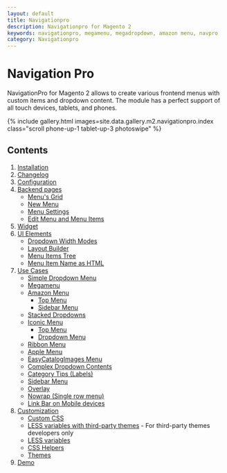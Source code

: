 ```yaml
---
layout: default
title: Navigationpro
description: Navigationpro for Magento 2
keywords: navigationpro, megamenu, megadropdown, amazon menu, navpro
category: Navigationpro
---
```


# Navigation Pro

NavigationPro for Magento 2 allows to create various frontend menus with
custom items and dropdown content. The module has a perfect support of all touch
devices, tablets, and phones.

{% include gallery.html images=site.data.gallery.m2.navigationpro.index class="scroll phone-up-1 tablet-up-3 photoswipe" %}

## Contents

 1. [Installation](/m2/extensions/navigationpro/installation/)
 2. [Changelog](/m2/extensions/navigationpro/changelog/)
 3. [Configuration](/m2/extensions/navigationpro/configuration/)
 4. [Backend pages](/m2/extensions/navigationpro/backend/)
    - [Menu's Grid](/m2/extensions/navigationpro/backend/menu-grid/)
    - [New Menu](/m2/extensions/navigationpro/backend/menu-new/)
    - [Menu Settings](/m2/extensions/navigationpro/backend/menu-settings/)
    - [Edit Menu and Menu Items](/m2/extensions/navigationpro/backend/menu-edit/)
 5. [Widget](/m2/extensions/navigationpro/widget/)
 6. [UI Elements](/m2/extensions/navigationpro/ui/)
    - [Dropdown Width Modes](/m2/extensions/navigationpro/ui/dropdown-width-modes/)
    - [Layout Builder](/m2/extensions/navigationpro/ui/dropdown-layout-builder/)
    - [Menu Items Tree](/m2/extensions/navigationpro/ui/menu-items-tree/)
    - [Menu Item Name as HTML](/m2/extensions/navigationpro/ui/menu-item-name-as-html/)
 7. [Use Cases](/m2/extensions/navigationpro/use-cases/)
    - [Simple Dropdown Menu](/m2/extensions/navigationpro/use-cases/simple-menu/)
    - [Megamenu](/m2/extensions/navigationpro/use-cases/megamenu/)
    - [Amazon Menu](/m2/extensions/navigationpro/use-cases/amazon-menu/)
      - [Top Menu](/m2/extensions/navigationpro/use-cases/amazon-menu/#top-menu)
      - [Sidebar Menu](/m2/extensions/navigationpro/use-cases/amazon-menu/#sidebar-menu)
    - [Stacked Dropdowns](/m2/extensions/navigationpro/use-cases/stacked-dropdowns/)
    - [Iconic Menu](/m2/extensions/navigationpro/use-cases/iconic-menu/)
       - [Top Menu](/m2/extensions/navigationpro/use-cases/iconic-menu/#top-menu)
       - [Dropdown Menu](/m2/extensions/navigationpro/use-cases/iconic-menu/#dropdown-menu)
    - [Ribbon Menu](/m2/extensions/navigationpro/use-cases/ribbon-menu/)
    - [Apple Menu](/m2/extensions/navigationpro/use-cases/apple-menu/)
    - [EasyCatalogImages Menu](/m2/extensions/navigationpro/use-cases/easycatalogimages-widget/)
    - [Complex Dropdown Contents](/m2/extensions/navigationpro/use-cases/complex-content/)
    - [Category Tips (Labels)](/m2/extensions/navigationpro/use-cases/category-tips/)
    - [Sidebar Menu](/m2/extensions/navigationpro/use-cases/sidebar-menu/)
    - [Overlay](/m2/extensions/navigationpro/use-cases/overlay/)
    - [Nowrap (Single row menu)](/m2/extensions/navigationpro/use-cases/nowrap/)
    - [Link Bar on Mobile devices](/m2/extensions/navigationpro/use-cases/link-bar/)
 8. [Customization](/m2/extensions/navigationpro/customization/)
    - [Custom CSS](/m2/extensions/navigationpro/customization/custom-css/)
    - [LESS variables with third-party themes](/m2/extensions/navigationpro/customization/custom-theme-variables/) -
        For third-party themes developers only
    - [LESS variables](/m2/extensions/navigationpro/customization/less-variables/)
    - [CSS Helpers](/m2/extensions/navigationpro/customization/css-helpers)
    - [Themes](/m2/extensions/navigationpro/themes/)
 9. [Demo](/m2/extensions/navigationpro/demo/)
